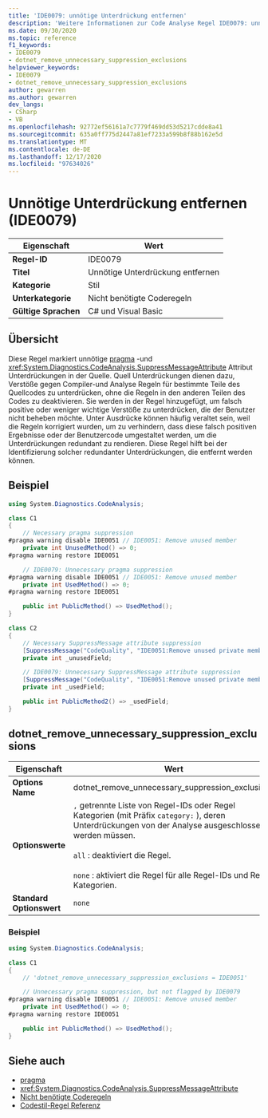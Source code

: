 ```yaml
---
title: 'IDE0079: unnötige Unterdrückung entfernen'
description: 'Weitere Informationen zur Code Analyse Regel IDE0079: unnötige Unterdrückung entfernen'
ms.date: 09/30/2020
ms.topic: reference
f1_keywords:
- IDE0079
- dotnet_remove_unnecessary_suppression_exclusions
helpviewer_keywords:
- IDE0079
- dotnet_remove_unnecessary_suppression_exclusions
author: gewarren
ms.author: gewarren
dev_langs:
- CSharp
- VB
ms.openlocfilehash: 92772ef56161a7c7779f469dd53d5217cdde8a41
ms.sourcegitcommit: 635a0ff775d2447a81ef7233a599b8f88b162e5d
ms.translationtype: MT
ms.contentlocale: de-DE
ms.lasthandoff: 12/17/2020
ms.locfileid: "97634026"
---
```

# <a name="remove-unnecessary-suppression-ide0079"></a>Unnötige Unterdrückung entfernen (IDE0079)

|Eigenschaft|Wert|
|-|-|
| **Regel-ID** | IDE0079 |
| **Titel** | Unnötige Unterdrückung entfernen |
| **Kategorie** | Stil |
| **Unterkategorie** | Nicht benötigte Coderegeln |
| **Gültige Sprachen** | C# und Visual Basic |

## <a name="overview"></a>Übersicht

Diese Regel markiert unnötige [pragma](../../../csharp/language-reference/preprocessor-directives/preprocessor-pragma-warning.md) -und <xref:System.Diagnostics.CodeAnalysis.SuppressMessageAttribute> Attribut Unterdrückungen in der Quelle. Quell Unterdrückungen dienen dazu, Verstöße gegen Compiler-und Analyse Regeln für bestimmte Teile des Quellcodes zu unterdrücken, ohne die Regeln in den anderen Teilen des Codes zu deaktivieren. Sie werden in der Regel hinzugefügt, um falsch positive oder weniger wichtige Verstöße zu unterdrücken, die der Benutzer nicht beheben möchte. Unter Ausdrücke können häufig veraltet sein, weil die Regeln korrigiert wurden, um zu verhindern, dass diese falsch positiven Ergebnisse oder der Benutzercode umgestaltet werden, um die Unterdrückungen redundant zu rendieren. Diese Regel hilft bei der Identifizierung solcher redundanter Unterdrückungen, die entfernt werden können.

## <a name="example"></a>Beispiel

```csharp
using System.Diagnostics.CodeAnalysis;

class C1
{
    // Necessary pragma suppression
#pragma warning disable IDE0051 // IDE0051: Remove unused member
    private int UnusedMethod() => 0;
#pragma warning restore IDE0051

    // IDE0079: Unnecessary pragma suppression
#pragma warning disable IDE0051 // IDE0051: Remove unused member
    private int UsedMethod() => 0;
#pragma warning restore IDE0051

    public int PublicMethod() => UsedMethod();
}

class C2
{
    // Necessary SuppressMessage attribute suppression
    [SuppressMessage("CodeQuality", "IDE0051:Remove unused private members", Justification = "<Pending>")]
    private int _unusedField;

    // IDE0079: Unnecessary SuppressMessage attribute suppression
    [SuppressMessage("CodeQuality", "IDE0051:Remove unused private members", Justification = "<Pending>")]
    private int _usedField;

    public int PublicMethod2() => _usedField;
}
```

## <a name="dotnet_remove_unnecessary_suppression_exclusions"></a>dotnet_remove_unnecessary_suppression_exclusions

|Eigenschaft|Wert|
|-|-|
| **Options Name** | dotnet_remove_unnecessary_suppression_exclusions
| **Optionswerte** | `,` getrennte Liste von Regel-IDs oder Regel Kategorien (mit Präfix `category:` ), deren Unterdrückungen von der Analyse ausgeschlossen werden müssen.<br /><br />`all` : deaktiviert die Regel.<br /><br />`none` : aktiviert die Regel für alle Regel-IDs und Regel Kategorien. |
| **Standard Optionswert** | `none` |

### <a name="example"></a>Beispiel

```csharp
using System.Diagnostics.CodeAnalysis;

class C1
{
    // 'dotnet_remove_unnecessary_suppression_exclusions = IDE0051'

    // Unnecessary pragma suppression, but not flagged by IDE0079
#pragma warning disable IDE0051 // IDE0051: Remove unused member
    private int UsedMethod() => 0;
#pragma warning restore IDE0051

    public int PublicMethod() => UsedMethod();
}
```

## <a name="see-also"></a>Siehe auch

- [pragma](../../../csharp/language-reference/preprocessor-directives/preprocessor-pragma-warning.md)
- <xref:System.Diagnostics.CodeAnalysis.SuppressMessageAttribute>
- [Nicht benötigte Coderegeln](unnecessary-code-rules.md)
- [Codestil-Regel Referenz](index.md)
